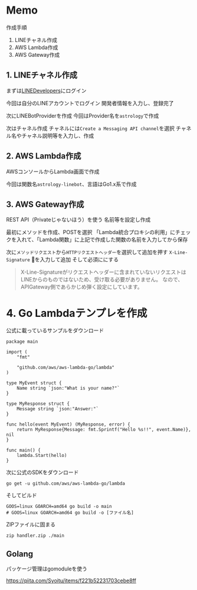 # Memo

作成手順

1. LINEチャネル作成
2. AWS Lambda作成
3. AWS Gateway作成

## 1. LINEチャネル作成

まずは[LINEDevelopers](https://developers.line.biz/ja/)にログイン

今回は自分のLINEアカウントでログイン
開発者情報を入力し、登録完了

次にLINEBotProviderを作成
今回はProvider名を`astrology`で作成

次はチャネル作成
チャネルには`Create a Messaging API channel`を選択
チャネル名やチャネル説明等を入力し、作成

## 2. AWS Lambda作成

AWSコンソールからLambda画面で作成

今回は関数名`astrology-linebot`、言語はGo1.x系で作成

## 3. AWS Gateway作成

REST API（Privateじゃないほう）を使う
名前等を設定し作成

最初にメソッドを作成、POSTを選択
「Lambda統合プロキシの利用」にチェックを入れて、「Lambda関数」に上記で作成した関数の名前を入力してから保存

次に`メソッドリクエスト`から`HTTPリクエストヘッダー`を選択して追加を押す
`X-Line-Signature` を入力して追加
そして必須ににする

> X-Line-Signatureがリクエストヘッダーに含まれていないリクエストはLINEからのものではないため、受け取る必要がありません。
> なので、APIGateway側であらかじめ弾く設定にしています。

# 4. Go Lambdaテンプレを作成

公式に載っているサンプルをダウンロード

```go:
package main

import (
	"fmt"
	
	"github.com/aws/aws-lambda-go/lambda"
)

type MyEvent struct {
	Name string `json:"What is your name?"`
}

type MyResponse struct {
	Message string `json:"Answer:"`
}

func hello(event MyEvent) (MyResponse, error) {
	return MyResponse{Message: fmt.Sprintf("Hello %s!!", event.Name)}, nil
}

func main() {
	lambda.Start(hello)
}
```

次に公式のSDKをダウンロード

`go get -u github.com/aws/aws-lambda-go/lambda`

そしてビルド

```bash:
GOOS=linux GOARCH=amd64 go build -o main
# GOOS=linux GOARCH=amd64 go build -o [ファイル名]
```

ZIPファイルに固まる

```bash:
zip handler.zip ./main
```


## Golang

パッケージ管理はgomoduleを使う

https://qiita.com/Syoitu/items/f221b52231703cebe8ff




















